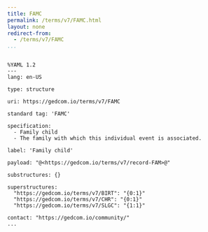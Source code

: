 ```yaml
---
title: FAMC
permalink: /terms/v7/FAMC.html
layout: none
redirect-from:
  - /terms/v7/FAMC
...
```


```

%YAML 1.2
---
lang: en-US

type: structure

uri: https://gedcom.io/terms/v7/FAMC

standard tag: 'FAMC'

specification:
  - Family child
  - The family with which this individual event is associated.

label: 'Family child'

payload: "@<https://gedcom.io/terms/v7/record-FAM>@"

substructures: {}

superstructures:
  "https://gedcom.io/terms/v7/BIRT": "{0:1}"
  "https://gedcom.io/terms/v7/CHR": "{0:1}"
  "https://gedcom.io/terms/v7/SLGC": "{1:1}"

contact: "https://gedcom.io/community/"
...

```
